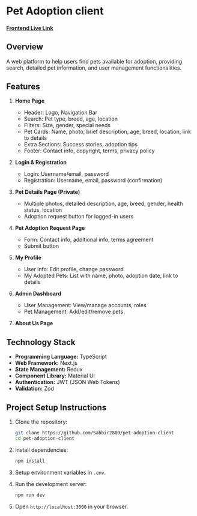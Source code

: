 # Pet Adoption client

#### [Frontend Live Link](https://adoptify.netlify.app/)

## Overview

A web platform to help users find pets available for adoption, providing search, detailed pet information, and user management functionalities.

## Features

1. **Home Page**

   - Header: Logo, Navigation Bar
   - Search: Pet type, breed, age, location
   - Filters: Size, gender, special needs
   - Pet Cards: Name, photo, brief description, age, breed, location, link to details
   - Extra Sections: Success stories, adoption tips
   - Footer: Contact info, copyright, terms, privacy policy

1. **Login & Registration**

   - Login: Username/email, password
   - Registration: Username, email, password (confirmation)

1. **Pet Details Page (Private)**

   - Multiple photos, detailed description, age, breed, gender, health status, location
   - Adoption request button for logged-in users

1. **Pet Adoption Request Page**

   - Form: Contact info, additional info, terms agreement
   - Submit button

1. **My Profile**

   - User info: Edit profile, change password
   - My Adopted Pets: List with name, photo, adoption date, link to details

1. **Admin Dashboard**

   - User Management: View/manage accounts, roles
   - Pet Management: Add/edit/remove pets

1. **About Us Page**

## Technology Stack

- **Programming Language:** TypeScript
- **Web Framework:** Next.js
- **State Management:** Redux
- **Component Library:** Material UI
- **Authentication:** JWT (JSON Web Tokens)
- **Validation:** Zod

## Project Setup Instructions

1. Clone the repository:

   ```bash
   git clone https://github.com/Sabbir2809/pet-adoption-client
   cd pet-adoption-client
   ```

2. Install dependencies:
   ```bash
   npm install
   ```
3. Setup environment variables in `.env`.
4. Run the development server:
   ```bash
   npm run dev
   ```
5. Open `http://localhost:3000` in your browser.
